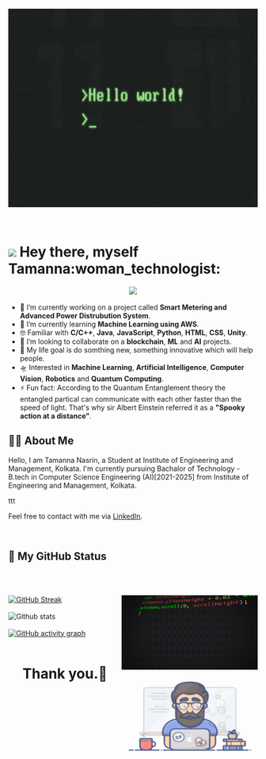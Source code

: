 
<p align="center"> <img src="https://github.com/souparna21/souparna21/blob/main/hello_world.gif?raw=true"  width="800rem" height="400rem"> </p>

<br>

<h1><img src="https://raw.githubusercontent.com/aemmadi/aemmadi/master/wave.gif" width="50">  Hey there, myself Tamanna:woman_technologist:  
<!-- <img align='right' src="https://komarev.com/ghpvc/?username=souparna21&label=Profile%20views&color=0e75b6&style=flat" alt="souparna21" /> </p>  -->
</h1>

<p align="center">
 <a href = "https://github.com/Twinkle0799/readme-typing-svg"><img src="https://readme-typing-svg.herokuapp.com?color=%2351FF30F3&size=18&center=true&lines=+Software+Engineer+at+Accenture+"></a>
</p>

- 🔭 I’m currently working on a project called **Smart Metering and Advanced Power Distrubution System**.
- 🌱 I’m currently learning **Machine Learning using AWS**.
- 🤓 Familiar with **C/C++**, **Java**, **JavaScript**, **Python**, **HTML**, **CSS**, **Unity**.
- 👯 I’m looking to collaborate on a **blockchain**, **ML** and **AI** projects.
- 🎯 My life goal is do somthing new, something innovative which will help people.
- 🛸 Interested in **Machine Learning**, **Artificial Intelligence**, **Computer Vision**, **Robotics** and **Quantum Computing**.
- ⚡ Fun fact: According to the Quantum Entanglement theory the entangled partical can communicate with each other faster than the speed of light. That's why sir Albert              Einstein referred it as a **"Spooky action at a distance"**.

## 👨‍💻 About Me

Hello, I am Tamanna Nasrin, a Student at Institute of Engineering and Management, Kolkata. I'm currently pursuing Bachalor of Technology -B.tech in Computer Science Engineering (AI)[2021-2025] from Institute of Engineering and Management, Kolkata.

ttt

Feel free to contact with me via [LinkedIn](https://www.linkedin.com/in/tamanna-nasrin-109287229/).

<br>

## 🤵 My GitHub Status

<br>
<br>

<a href=""><img src="https://github.com/souparna21/souparna21/blob/main/giphy.gif" align="right" width="275" height="150" /></a>
[![GitHub Streak](http://github-readme-streak-stats.herokuapp.com?user=souparna21&theme=prussian&hide_border=true)](https://git.io/streak-stats)
<br>
<br>
![Github stats](https://github-readme-stats.vercel.app/api?username=souparna21&theme=onedark&show_icons=true&count_private=true)
<a href=""><img src="https://github.com/souparna21/souparna21/blob/main/tenor.gif" align="right" width="275rem" height="175rem" /></a>
<br>
<br>
[![GitHub activity graph](https://activity-graph.herokuapp.com/graph?username=souparna21&theme=xcode)](https://github.com/souparna21?tab=repositories)
<br>
<br>
<h1 align="center">Thank you.🙏</h1>
